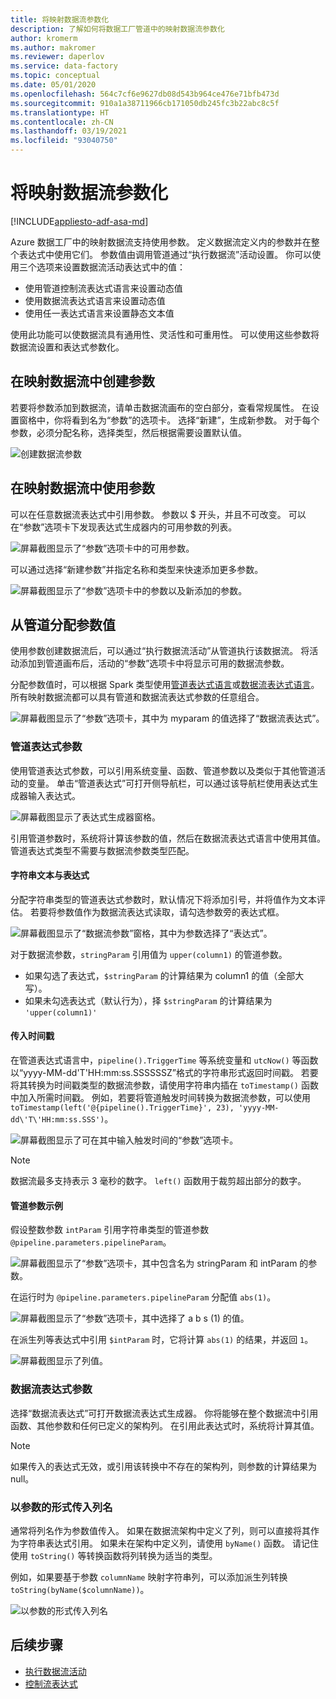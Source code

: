 ```yaml
---
title: 将映射数据流参数化
description: 了解如何将数据工厂管道中的映射数据流参数化
author: kromerm
ms.author: makromer
ms.reviewer: daperlov
ms.service: data-factory
ms.topic: conceptual
ms.date: 05/01/2020
ms.openlocfilehash: 564c7cf6e9627db08d543b964ce476e71bfb473d
ms.sourcegitcommit: 910a1a38711966cb171050db245fc3b22abc8c5f
ms.translationtype: HT
ms.contentlocale: zh-CN
ms.lasthandoff: 03/19/2021
ms.locfileid: "93040750"
---
```

# <a name="parameterizing-mapping-data-flows"></a>将映射数据流参数化

[!INCLUDE[appliesto-adf-asa-md](includes/appliesto-adf-asa-md.md)] 

Azure 数据工厂中的映射数据流支持使用参数。 定义数据流定义内的参数并在整个表达式中使用它们。 参数值由调用管道通过“执行数据流”活动设置。 你可以使用三个选项来设置数据流活动表达式中的值：

* 使用管道控制流表达式语言来设置动态值
* 使用数据流表达式语言来设置动态值
* 使用任一表达式语言来设置静态文本值

使用此功能可以使数据流具有通用性、灵活性和可重用性。 可以使用这些参数将数据流设置和表达式参数化。

## <a name="create-parameters-in-a-mapping-data-flow"></a>在映射数据流中创建参数

若要将参数添加到数据流，请单击数据流画布的空白部分，查看常规属性。 在设置窗格中，你将看到名为“参数”的选项卡。 选择“新建”，生成新参数。 对于每个参数，必须分配名称，选择类型，然后根据需要设置默认值。

![创建数据流参数](media/data-flow/create-params.png "创建数据流参数")

## <a name="use-parameters-in-a-mapping-data-flow"></a>在映射数据流中使用参数 

可以在任意数据流表达式中引用参数。 参数以 $ 开头，并且不可改变。 可以在“参数”选项卡下发现表达式生成器内的可用参数的列表。

![屏幕截图显示了“参数”选项卡中的可用参数。](media/data-flow/parameter-expression.png "数据流参数表达式")

可以通过选择“新建参数”并指定名称和类型来快速添加更多参数。

![屏幕截图显示了“参数”选项卡中的参数以及新添加的参数。](media/data-flow/new-parameter-expression.png "数据流参数表达式")

## <a name="assign-parameter-values-from-a-pipeline"></a>从管道分配参数值

使用参数创建数据流后，可以通过“执行数据流活动”从管道执行该数据流。 将活动添加到管道画布后，活动的“参数”选项卡中将显示可用的数据流参数。

分配参数值时，可以根据 Spark 类型使用[管道表达式语言](control-flow-expression-language-functions.md)或[数据流表达式语言](data-flow-expression-functions.md)。 所有映射数据流都可以具有管道和数据流表达式参数的任意组合。

![屏幕截图显示了“参数”选项卡，其中为 myparam 的值选择了“数据流表达式”。](media/data-flow/parameter-assign.png "设置数据流参数")

### <a name="pipeline-expression-parameters"></a>管道表达式参数

使用管道表达式参数，可以引用系统变量、函数、管道参数以及类似于其他管道活动的变量。 单击“管道表达式”可打开侧导航栏，可以通过该导航栏使用表达式生成器输入表达式。

![屏幕截图显示了表达式生成器窗格。](media/data-flow/parameter-pipeline.png "设置数据流参数")

引用管道参数时，系统将计算该参数的值，然后在数据流表达式语言中使用其值。 管道表达式类型不需要与数据流参数类型匹配。 

#### <a name="string-literals-vs-expressions"></a>字符串文本与表达式

分配字符串类型的管道表达式参数时，默认情况下将添加引号，并将值作为文本评估。 若要将参数值作为数据流表达式读取，请勾选参数旁的表达式框。

![屏幕截图显示了“数据流参数”窗格，其中为参数选择了“表达式”。](media/data-flow/string-parameter.png "设置数据流参数")

对于数据流参数，`stringParam` 引用值为 `upper(column1)` 的管道参数。 

- 如果勾选了表达式，`$stringParam` 的计算结果为 column1 的值（全部大写）。
- 如果未勾选表达式（默认行为），择 `$stringParam` 的计算结果为 `'upper(column1)'`

#### <a name="passing-in-timestamps"></a>传入时间戳

在管道表达式语言中，`pipeline().TriggerTime` 等系统变量和 `utcNow()` 等函数以“yyyy-MM-dd\'T\'HH:mm:ss.SSSSSSZ”格式的字符串形式返回时间戳。 若要将其转换为时间戳类型的数据流参数，请使用字符串内插在 `toTimestamp()` 函数中加入所需时间戳。 例如，若要将管道触发时间转换为数据流参数，可以使用 `toTimestamp(left('@{pipeline().TriggerTime}', 23), 'yyyy-MM-dd\'T\'HH:mm:ss.SSS')`。 

![屏幕截图显示了可在其中输入触发时间的“参数”选项卡。](media/data-flow/parameter-timestamp.png "设置数据流参数")

> [!NOTE]
> 数据流最多支持表示 3 毫秒的数字。 `left()` 函数用于裁剪超出部分的数字。

#### <a name="pipeline-parameter-example"></a>管道参数示例

假设整数参数 `intParam` 引用字符串类型的管道参数 `@pipeline.parameters.pipelineParam`。 

![屏幕截图显示了“参数”选项卡，其中包含名为 stringParam 和 intParam 的参数。](media/data-flow/parameter-pipeline-2.png "设置数据流参数")

在运行时为 `@pipeline.parameters.pipelineParam` 分配值 `abs(1)`。

![屏幕截图显示了“参数”选项卡，其中选择了 a b s (1) 的值。](media/data-flow/parameter-pipeline-4.png "设置数据流参数")

在派生列等表达式中引用 `$intParam` 时，它将计算 `abs(1)` 的结果，并返回 `1`。 

![屏幕截图显示了列值。](media/data-flow/parameter-pipeline-3.png "设置数据流参数")

### <a name="data-flow-expression-parameters"></a>数据流表达式参数

选择“数据流表达式”可打开数据流表达式生成器。 你将能够在整个数据流中引用函数、其他参数和任何已定义的架构列。 在引用此表达式时，系统将计算其值。

> [!NOTE]
> 如果传入的表达式无效，或引用该转换中不存在的架构列，则参数的计算结果为 null。


### <a name="passing-in-a-column-name-as-a-parameter"></a>以参数的形式传入列名

通常将列名作为参数值传入。 如果在数据流架构中定义了列，则可以直接将其作为字符串表达式引用。 如果未在架构中定义列，请使用 `byName()` 函数。 请记住使用 `toString()` 等转换函数将列转换为适当的类型。

例如，如果要基于参数 `columnName` 映射字符串列，可以添加派生列转换 `toString(byName($columnName))`。

![以参数的形式传入列名](media/data-flow/parameterize-column-name.png "以参数的形式传入列名")

## <a name="next-steps"></a>后续步骤
* [执行数据流活动](control-flow-execute-data-flow-activity.md)
* [控制流表达式](control-flow-expression-language-functions.md)
